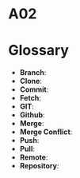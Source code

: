 # A02

# Glossary 
- **Branch**:
- **Clone**:
- **Commit**:
- **Fetch**:
- **GIT**:
- **Github**:
- **Merge**:
- **Merge Conflict**:
- **Push**:
- **Pull**:
- **Remote**:
- **Repository**:

